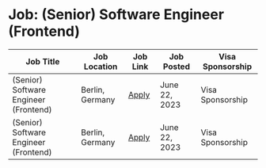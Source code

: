 # Job: (Senior) Software Engineer (Frontend)

| Job Title | Job Location | Job Link | Job Posted | Visa Sponsorship |
| --- | --- | --- | --- | --- |
| (Senior) Software Engineer (Frontend) | Berlin, Germany | [Apply](https://raisin.jobs.personio.de/job/740495?display=en) | June 22, 2023 | Visa Sponsorship |
| (Senior) Software Engineer (Frontend) | Berlin, Germany | [Apply](https://raisin.jobs.personio.de/job/740495?display=en) | June 22, 2023 | Visa Sponsorship |
